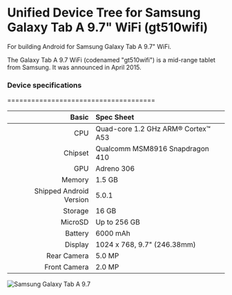 # Unified Device Tree for Samsung Galaxy Tab A 9.7" WiFi (gt510wifi)

For building Android for Samsung Galaxy Tab A 9.7" WiFi.

The Galaxy Tab A 9.7 WiFi (codenamed "gt510wifi") is a mid-range tablet from Samsung. It was announced in April 2015.

### Device specifications
=====================================

Basic   | Spec Sheet
-------:|:-------------------------
CPU     | Quad-core 1.2 GHz ARM® Cortex™ A53
Chipset | Qualcomm MSM8916 Snapdragon 410
GPU     | Adreno 306
Memory  | 1.5 GB
Shipped Android Version | 5.0.1
Storage | 16 GB
MicroSD | Up to 256 GB
Battery | 6000 mAh
Display | 1024 x 768, 9.7" (246.38mm)
Rear Camera  | 5.0 MP
Front Camera | 2.0 MP

![Samsung Galaxy Tab A 9.7](https://live.staticflickr.com/65535/47757116531_f076a483ff_c.jpg "Samsung Galaxy Tab A 9.7")
